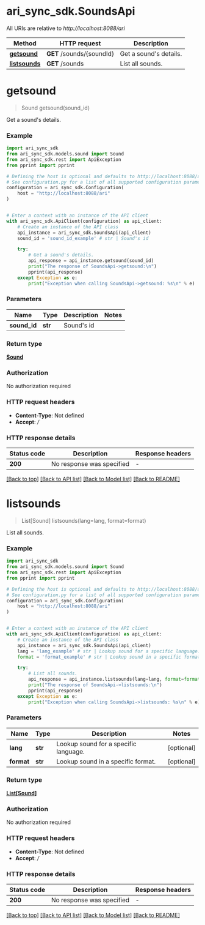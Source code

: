 # ari_sync_sdk.SoundsApi

All URIs are relative to *http://localhost:8088/ari*

Method | HTTP request | Description
------------- | ------------- | -------------
[**getsound**](SoundsApi.md#getsound) | **GET** /sounds/{soundId} | Get a sound&#39;s details.
[**listsounds**](SoundsApi.md#listsounds) | **GET** /sounds | List all sounds.


# **getsound**
> Sound getsound(sound_id)

Get a sound's details.

### Example


```python
import ari_sync_sdk
from ari_sync_sdk.models.sound import Sound
from ari_sync_sdk.rest import ApiException
from pprint import pprint

# Defining the host is optional and defaults to http://localhost:8088/ari
# See configuration.py for a list of all supported configuration parameters.
configuration = ari_sync_sdk.Configuration(
    host = "http://localhost:8088/ari"
)


# Enter a context with an instance of the API client
with ari_sync_sdk.ApiClient(configuration) as api_client:
    # Create an instance of the API class
    api_instance = ari_sync_sdk.SoundsApi(api_client)
    sound_id = 'sound_id_example' # str | Sound's id

    try:
        # Get a sound's details.
        api_response = api_instance.getsound(sound_id)
        print("The response of SoundsApi->getsound:\n")
        pprint(api_response)
    except Exception as e:
        print("Exception when calling SoundsApi->getsound: %s\n" % e)
```



### Parameters


Name | Type | Description  | Notes
------------- | ------------- | ------------- | -------------
 **sound_id** | **str**| Sound&#39;s id | 

### Return type

[**Sound**](Sound.md)

### Authorization

No authorization required

### HTTP request headers

 - **Content-Type**: Not defined
 - **Accept**: */*

### HTTP response details

| Status code | Description | Response headers |
|-------------|-------------|------------------|
**200** | No response was specified |  -  |

[[Back to top]](#) [[Back to API list]](../README.md#documentation-for-api-endpoints) [[Back to Model list]](../README.md#documentation-for-models) [[Back to README]](../README.md)

# **listsounds**
> List[Sound] listsounds(lang=lang, format=format)

List all sounds.

### Example


```python
import ari_sync_sdk
from ari_sync_sdk.models.sound import Sound
from ari_sync_sdk.rest import ApiException
from pprint import pprint

# Defining the host is optional and defaults to http://localhost:8088/ari
# See configuration.py for a list of all supported configuration parameters.
configuration = ari_sync_sdk.Configuration(
    host = "http://localhost:8088/ari"
)


# Enter a context with an instance of the API client
with ari_sync_sdk.ApiClient(configuration) as api_client:
    # Create an instance of the API class
    api_instance = ari_sync_sdk.SoundsApi(api_client)
    lang = 'lang_example' # str | Lookup sound for a specific language. (optional)
    format = 'format_example' # str | Lookup sound in a specific format. (optional)

    try:
        # List all sounds.
        api_response = api_instance.listsounds(lang=lang, format=format)
        print("The response of SoundsApi->listsounds:\n")
        pprint(api_response)
    except Exception as e:
        print("Exception when calling SoundsApi->listsounds: %s\n" % e)
```



### Parameters


Name | Type | Description  | Notes
------------- | ------------- | ------------- | -------------
 **lang** | **str**| Lookup sound for a specific language. | [optional] 
 **format** | **str**| Lookup sound in a specific format. | [optional] 

### Return type

[**List[Sound]**](Sound.md)

### Authorization

No authorization required

### HTTP request headers

 - **Content-Type**: Not defined
 - **Accept**: */*

### HTTP response details

| Status code | Description | Response headers |
|-------------|-------------|------------------|
**200** | No response was specified |  -  |

[[Back to top]](#) [[Back to API list]](../README.md#documentation-for-api-endpoints) [[Back to Model list]](../README.md#documentation-for-models) [[Back to README]](../README.md)


